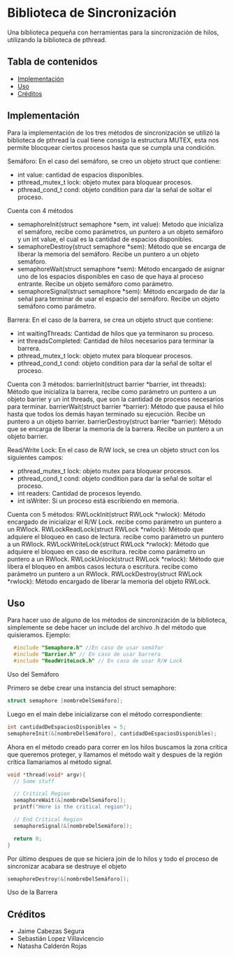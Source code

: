 # Biblioteca de Sincronización

Una biblioteca pequeña con herramientas para la sincronización de hilos, utilizando la biblioteca de pthread.

## Tabla de contenidos
- [Implementación](#implementación)
- [Uso](#uso)
- [Créditos](#créditos)

## Implementación

Para la implementación de los tres métodos de sincronización se utilizó la biblioteca de pthread la cual tiene consigo la estructura MUTEX, esta nos permite blocquear ciertos procesos hasta que se cumpla una condición.

Semáforo:
  En el caso del semáforo, se creo un objeto struct que contiene:
  - int value: cantidad de espacios disponibles.
  - pthread_mutex_t lock: objeto mutex para bloquear procesos.
  - pthread_cond_t cond: objeto condition para dar la señal de soltar el proceso.

  Cuenta con 4 métodos
  - semaphoreInit(struct semaphore *sem, int value): Metodo que inicializa el semáforo, recibe como parámetros, un puntero a un objeto semáforo y un int value, el cual es la cantidad de espacios disponibles.
  - semaphoreDestroy(struct semaphore *sem): Método que se encarga de liberar la memoria del semáforo. Recibe un puntero a un objeto semáforo.
  - semaphoreWait(struct semaphore *sem): Método encargado de asignar uno de los espacios disponibles en caso de que haya al proceso entrante. Recibe un objeto semáforo como parámetro.
  - semaphoreSignal(struct semaphore *sem): Método encargado de dar la señal para terminar de usar el espacio del semáforo. Recibe un objeto semáforo como parámetro.

Barrera:
  En el caso de la barrera, se crea un objeto struct que contiene:
  - int waitingThreads: Cantidad de hilos que ya terminaron su proceso.
  - int threadsCompleted: Cantidad de hilos necesarios para terminar la barrera.
  - pthread_mutex_t lock: objeto mutex para bloquear procesos.
  - pthread_cond_t cond: objeto condition para dar la señal de soltar el proceso.

  Cuenta con 3 métodos:
  barrierInit(struct barrier *barrier, int threads): Método que inicializa la barrera, recibe como parámetro un puntero a un objeto barrier y un int threads, que son la cantidad de procesos necesarios para terminar.
  barrierWait(struct barrier *barrier): Método que pausa el hilo hasta que todos los demás hayan terminado su ejecución. Recibe un puntero a un objeto barrier.
  barrierDestroy(struct barrier *barrier): Método que se encarga de liberar la memoria de la barrera. Recibe un puntero a un objeto barrier.

Read/Write Lock:
  En el caso de R/W lock, se crea un objeto struct con los siguientes campos:
  - pthread_mutex_t lock: objeto mutex para bloquear procesos.
  - pthread_cond_t cond: objeto condition para dar la señal de soltar el proceso.
  - int readers: Cantidad de procesos leyendo.
  - int isWriter: Si un proceso está escribiendo en memoria.

  Cuenta con 5 métodos:
  RWLockInit(struct RWLock *rwlock): Método encargado de inicializar el R/W Lock. recibe como parámetro un puntero a un RWlock.
  RWLockReadLock(struct RWLock *rwlock): Método que adquiere el bloqueo en caso de lectura. recibe como parámetro un puntero a un RWlock.
  RWLockWriteLock(struct RWLock *rwlock): Método que adquiere el bloqueo en caso de escritura. recibe como parámetro un puntero a un RWlock.
  RWLockUnlock(struct RWLock *rwlock): Método que libera el bloqueo en ambos casos lectura o escritura. recibe como parámetro un puntero a un RWlock.
  RWLockDestroy(struct RWLock *rwlock): Método encargado de liberar la memoria del objeto RWLock.

## Uso

Para hacer uso de alguno de los métodos de sincronización de la biblioteca, simplemente se debe hacer un include del archivo .h del método que quisieramos.
Ejemplo:
```C
  #include "Semaphore.h" //En caso de usar semáfor
  #include "Barrier.h" // En caso de usar barrera
  #include "ReadWriteLock.h" // En caso de usar R/W Lock
```
Uso del Semáforo

Primero se debe crear una instancia del struct semaphore:
```C
struct semaphore [nombreDelSemáforo];
```
Luego en el main debe inicializarse con el método correspondiente:
```C
int cantidadDeEspaciosDisponibles = 5;
semaphoreInit(&[nombreDelSemáforo], cantidadDeEspaciosDisponibles);
```
Ahora en el método creado para correr en los hilos buscamos la zona crítica que queremos proteger, y llamamos el método wait y despues de la región crítica llamariamos al método signal.
```C
void *thread(void* argv){
  // Some stuff

  // Critical Region
  semaphoreWait(&[nombreDelSemáforo]);
  printf("Here is the critical region");

  // End Critical Region
  semaphoreSignal(&[nombreDelSemáforo]);

  return 0;
}
```
Por último despues de que se hiciera join de lo hilos y todo el proceso de sincronizar acabara se destruye el objeto
```C
semaphoreDestroy(&[nombreDelSemáforo]);
```


Uso de la Barrera

## Créditos

- Jaime Cabezas Segura
- Sebastián Lopez Villavicencio
- Natasha Calderón Rojas
